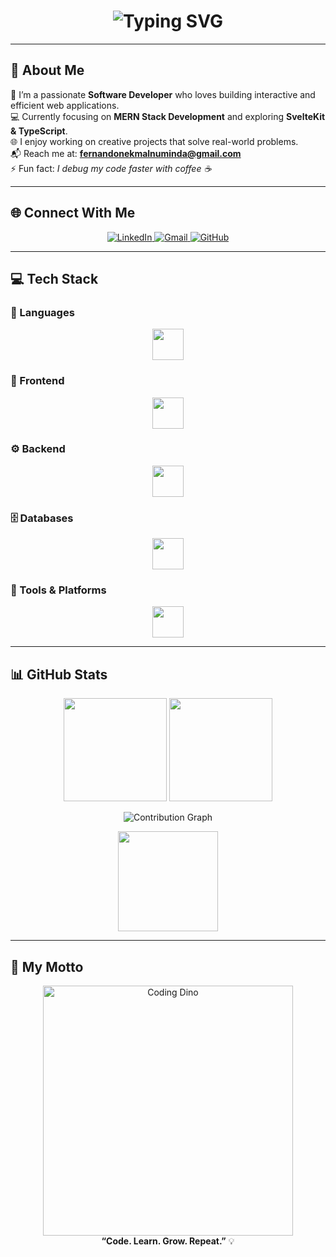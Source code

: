 <!-- Modern GitHub Profile README for Nekmal Fernando -->

<h1 align="center">
  <img src="https://readme-typing-svg.demolab.com?font=Poppins&size=28&pause=1000&color=4FC3F7&center=true&vCenter=true&width=650&lines=Hi+👋,+I'm+Nekmal+Fernando!;💻+Passionate+Software+Developer+from+Sri+Lanka;🚀+MERN+Stack+%7C+Full+Stack+Developer;🌱+Always+Learning+New+Technologies" alt="Typing SVG" />
</h1>

---

## 💫 About Me  
🎯 I’m a passionate **Software Developer** who loves building interactive and efficient web applications.  
💻 Currently focusing on **MERN Stack Development** and exploring **SvelteKit & TypeScript**.  
🌐 I enjoy working on creative projects that solve real-world problems.  
📬 Reach me at: [**fernandonekmalnuminda@gmail.com**](mailto:fernandonekmalnuminda@gmail.com)  
⚡ Fun fact: *I debug my code faster with coffee ☕*  

---

## 🌐 Connect With Me  
<p align="center">
  <a href="https://www.linkedin.com/in/nekmal-fernando" target="_blank">
    <img src="https://img.shields.io/badge/LinkedIn-0A66C2?style=for-the-badge&logo=linkedin&logoColor=white" alt="LinkedIn"/>
  </a>
  <a href="mailto:fernandonekmalnuminda@gmail.com" target="_blank">
    <img src="https://img.shields.io/badge/Gmail-D14836?style=for-the-badge&logo=gmail&logoColor=white" alt="Gmail"/>
  </a>
  <a href="https://github.com/Nekmal" target="_blank">
    <img src="https://img.shields.io/badge/GitHub-181717?style=for-the-badge&logo=github&logoColor=white" alt="GitHub"/>
  </a>
</p>

---

## 💻 Tech Stack  

### 🧠 Languages  
<p align="center">
  <img src="https://skillicons.dev/icons?i=html,css,js,ts,python,php,c" height="50" />
</p>

### 🎨 Frontend  
<p align="center">
  <img src="https://skillicons.dev/icons?i=react,svelte,redux,bootstrap,tailwind" height="50" />
</p>

### ⚙️ Backend  
<p align="center">
  <img src="https://skillicons.dev/icons?i=nodejs,express" height="50" />
</p>

### 🗄️ Databases  
<p align="center">
  <img src="https://skillicons.dev/icons?i=mysql,mongodb,postgresql" height="50" />
</p>

### 🧰 Tools & Platforms  
<p align="center">
  <img src="https://skillicons.dev/icons?i=vscode,postman,git,github,figma" height="50" />
</p>

---

## 📊 GitHub Stats  

<p align="center">
  <img src="https://github-readme-stats.vercel.app/api?username=Nekmal&show_icons=true&theme=tokyonight&hide_border=true&count_private=true" height="165" />
  <img src="https://github-readme-streak-stats.herokuapp.com/?user=Nekmal&theme=tokyonight&hide_border=true" height="165" />
</p>

<p align="center">
  <img src="https://github-readme-activity-graph.vercel.app/graph?username=Nekmal&theme=react-dark&hide_border=true" alt="Contribution Graph" />
</p>

<p align="center">
  <img src="https://github-readme-stats.vercel.app/api/top-langs/?username=Nekmal&theme=tokyonight&hide_border=true&layout=compact" height="160" />
</p>

---

## 🚀 My Motto  
<p align="center">
  <img src="https://raw.githubusercontent.com/saadeghi/saadeghi/master/dino.gif" width="400" alt="Coding Dino" />
  <br>
  <b>“Code. Learn. Grow. Repeat.”</b> 💡
</p>
